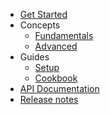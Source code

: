 <!-- See Pydantic for inspo https://docs.pydantic.dev/latest  -->
- [Get Started](overview/)
- Concepts
  - [Fundamentals](concepts/fundamentals/)
  - [Advanced](concepts/advanced/)
- Guides
  - [Setup](guides/setup/)
  - [Cookbook](guides/cookbook/)
- [API Documentation](reference/)
- [Release notes](release_notes.md)
